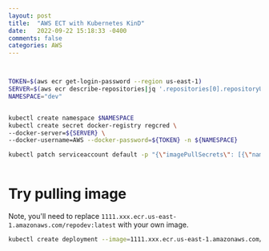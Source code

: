 ```yaml
---
layout: post
title:  "AWS ECT with Kubernetes KinD"
date:   2022-09-22 15:18:33 -0400 
comments: false
categories: AWS
---
```


```bash 


TOKEN=$(aws ecr get-login-password --region us-east-1)
SERVER=$(aws ecr describe-repositories|jq '.repositories[0].repositoryUri'|sed  's/\/.*//'|sed -r 's/\"//g')
NAMESPACE="dev"


kubectl create namespace $NAMESPACE
kubectl create secret docker-registry regcred \
--docker-server=${SERVER} \
--docker-username=AWS --docker-password=${TOKEN} -n ${NAMESPACE}

kubectl patch serviceaccount default -p "{\"imagePullSecrets\": [{\"name\": \"regcred\"}]}" -n ${NAMESPACE}



```

# Try pulling image 

Note, you'll need to replace `1111.xxx.ecr.us-east-1.amazonaws.com/repodev:latest` with your own image.



```bash
kubectl create deployment --image=1111.xxx.ecr.us-east-1.amazonaws.com/repodev:latest dev-dep

```




